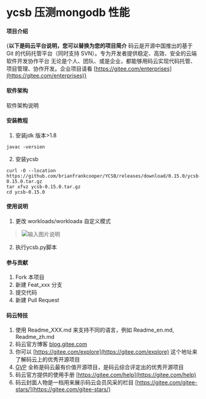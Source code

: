 # ycsb 压测mongodb 性能

#### 项目介绍
{**以下是码云平台说明，您可以替换为您的项目简介**
码云是开源中国推出的基于 Git 的代码托管平台（同时支持 SVN）。专为开发者提供稳定、高效、安全的云端软件开发协作平台
无论是个人、团队、或是企业，都能够用码云实现代码托管、项目管理、协作开发。企业项目请看 [https://gitee.com/enterprises](https://gitee.com/enterprises)}

#### 软件架构
软件架构说明


#### 安装教程

1. 安装jdk 版本>1.8
```
javac -version
```
2. 安装ycsb
```
curl -O --location https://github.com/brianfrankcooper/YCSB/releases/download/0.15.0/ycsb-0.15.0.tar.gz
tar xfvz ycsb-0.15.0.tar.gz
cd ycsb-0.15.0
```

#### 使用说明

1. 更改 workloads/workloada 自定义模式
>![输入图片说明](https://images.gitee.com/uploads/images/2018/0827/141911_e3c48b03_1753909.png "屏幕截图.png")
2. 执行ycsb.py脚本

#### 参与贡献

1. Fork 本项目
2. 新建 Feat_xxx 分支
3. 提交代码
4. 新建 Pull Request


#### 码云特技

1. 使用 Readme\_XXX.md 来支持不同的语言，例如 Readme\_en.md, Readme\_zh.md
2. 码云官方博客 [blog.gitee.com](https://blog.gitee.com)
3. 你可以 [https://gitee.com/explore](https://gitee.com/explore) 这个地址来了解码云上的优秀开源项目
4. [GVP](https://gitee.com/gvp) 全称是码云最有价值开源项目，是码云综合评定出的优秀开源项目
5. 码云官方提供的使用手册 [https://gitee.com/help](https://gitee.com/help)
6. 码云封面人物是一档用来展示码云会员风采的栏目 [https://gitee.com/gitee-stars/](https://gitee.com/gitee-stars/)